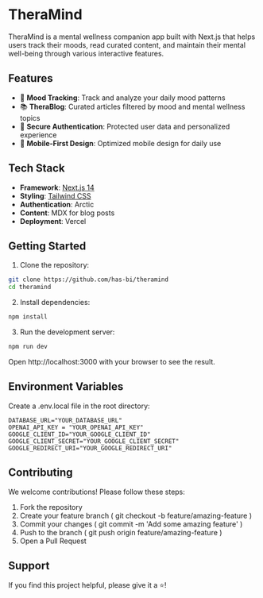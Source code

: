 # TheraMind

TheraMind is a mental wellness companion app built with Next.js that helps users track their moods, read curated content, and maintain their mental well-being through various interactive features.

## Features

- 🎯 **Mood Tracking**: Track and analyze your daily mood patterns
- 📚 **TheraBlog**: Curated articles filtered by mood and mental wellness topics
- 🔐 **Secure Authentication**: Protected user data and personalized experience
- 📱 **Mobile-First Design**: Optimized mobile design for daily use

## Tech Stack

- **Framework**: [Next.js 14](https://nextjs.org/)
- **Styling**: [Tailwind CSS](https://tailwindcss.com/)
- **Authentication**: Arctic
- **Content**: MDX for blog posts
- **Deployment**: Vercel

## Getting Started

1. Clone the repository:

```bash
git clone https://github.com/has-bi/theramind
cd theramind
```

2. Install dependencies:

```bash
npm install
```

3. Run the development server:

```bash
npm run dev
```

Open http://localhost:3000 with your browser to see the result.

## Environment Variables

Create a .env.local file in the root directory:

```
DATABASE_URL="YOUR_DATABASE_URL"
OPENAI_API_KEY = "YOUR_OPENAI_API_KEY"
GOOGLE_CLIENT_ID="YOUR_GOOGLE_CLIENT_ID"
GOOGLE_CLIENT_SECRET="YOUR_GOOGLE_CLIENT_SECRET"
GOOGLE_REDIRECT_URI="YOUR_GOOGLE_REDIRECT_URI"
```

## Contributing

We welcome contributions! Please follow these steps:

1. Fork the repository
2. Create your feature branch ( git checkout -b feature/amazing-feature )
3. Commit your changes ( git commit -m 'Add some amazing feature' )
4. Push to the branch ( git push origin feature/amazing-feature )
5. Open a Pull Request

## Support

If you find this project helpful, please give it a ⭐️!
